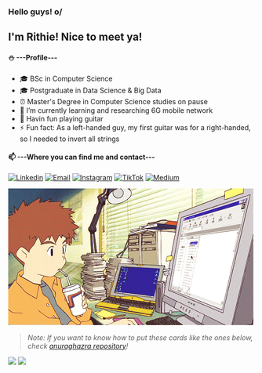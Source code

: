 ### Hello guys! o/
## I'm Rithie! Nice to meet ya!

#### :snowman: ---Profile---
- 🎓 BSc in Computer Science
- 🎓 Postgraduate in Data Science & Big Data
- ⏰ Master's Degree in Computer Science studies on pause
- 🌱 I’m currently learning and researching 6G mobile network
- 🎸 Havin fun playing guitar
- ⚡ Fun fact: As a left-handed guy, my first guitar was for a right-handed, so I needed to invert all strings
 
#### 📫 ---Where you can find me and contact---

[![Linkedin](https://img.shields.io/badge/Linkedin-@rithienatan-00BFFF?logo=linkedin&logoColor=white)](https://www.linkedin.com/in/rithienatan)
[![Email](https://img.shields.io/badge/Email-rithienatan@gmail.com-FF0000?logo=gmail&logoColor=white)](rithienatan@gmail.com)
[![Instagram](https://img.shields.io/badge/Instagram-@rithienatan-FA7E1E?logo=instagram&logoColor=white)](https://www.instagram.com/rithienatan/)
[![TikTok](https://img.shields.io/badge/Tiktok-@rithie.natan-0EB6F0?logo=tiktok&logoColor=white)](https://www.tiktok.com/@rithie.natan)
[![Medium](https://img.shields.io/badge/Medium-@rithienatan-939799?logo=medium&logoColor=white)](https://medium.com/@rithienatan)

![](gif_digimon.gif)
> _Note: If you want to know how to put these cards like the ones below, check [anuraghazra repository](https://github.com/anuraghazra/github-readme-stats)!_

<div style="display: inline_block">
    <img height="170em" src="https://github-readme-stats.vercel.app/api?username=rithienatan&show_icons=true&theme=tokyonight" />
    <img height="170em" src="https://github-readme-stats.vercel.app/api/top-langs/?username=rithienatan&layout=compact&langs_count=8&theme=tokyonight" />
</div>

<!--
**rithienatan/rithienatan** is a ✨ _special_ ✨ repository because its `README.md` (this file) appears on your GitHub profile.

Here are some ideas to get you started:

- 🔭 I’m currently working on Hired, Corp. as Co-Founder & CTO
- 🌱 I’m currently learning ...
- 👯 I’m looking to collaborate on ...
- 🤔 I’m looking for help with ...
- 💬 Ask me about ...
- 📫 How to reach me: ...
- 😄 Pronouns: ...
- ⚡ Fun fact: ...
-->
